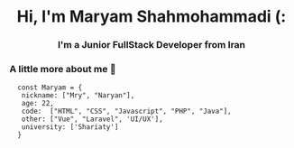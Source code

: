 <h1 align="center">Hi, I'm Maryam Shahmohammadi (:</h1>
<h3 align="center">I'm a Junior FullStack Developer from Iran</h3>
<h3 align="left">A little more about me 👻 </h3>

```Js
  const Maryam = {
   nickname: ["Mry", "Naryan"],
   age: 22,
   code:  ["HTML", "CSS", "Javascript", "PHP", "Java"],
   other: ["Vue", "Laravel", 'UI/UX'],
   university: ['Shariaty']
  }
  ```
